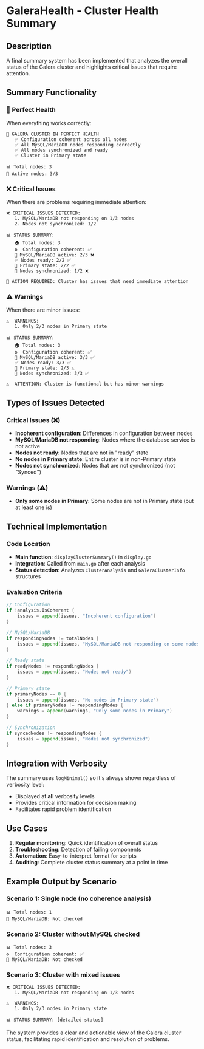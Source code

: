 # GaleraHealth - Cluster Health Summary

## Description

A final summary system has been implemented that analyzes the overall status of the Galera cluster and highlights critical issues that require attention.

## Summary Functionality

### 🎉 Perfect Health
When everything works correctly:
```
🎉 GALERA CLUSTER IN PERFECT HEALTH
   ✅ Configuration coherent across all nodes
   ✅ All MySQL/MariaDB nodes responding correctly
   ✅ All nodes synchronized and ready
   ✅ Cluster in Primary state

📊 Total nodes: 3
🔗 Active nodes: 3/3
```

### ❌ Critical Issues
When there are problems requiring immediate attention:
```
❌ CRITICAL ISSUES DETECTED:
   1. MySQL/MariaDB not responding on 1/3 nodes
   2. Nodes not synchronized: 1/2

📊 STATUS SUMMARY:
   🏠 Total nodes: 3
   ⚙️  Configuration coherent: ✅
   🔗 MySQL/MariaDB active: 2/3 ❌
   ✅ Nodes ready: 2/2 ✅
   🎯 Primary state: 2/2 ✅
   🔄 Nodes synchronized: 1/2 ❌

🚨 ACTION REQUIRED: Cluster has issues that need immediate attention
```

### ⚠️ Warnings
When there are minor issues:
```
⚠️  WARNINGS:
   1. Only 2/3 nodes in Primary state

📊 STATUS SUMMARY:
   🏠 Total nodes: 3
   ⚙️  Configuration coherent: ✅
   🔗 MySQL/MariaDB active: 3/3 ✅
   ✅ Nodes ready: 3/3 ✅
   🎯 Primary state: 2/3 ⚠️
   🔄 Nodes synchronized: 3/3 ✅

⚠️  ATTENTION: Cluster is functional but has minor warnings
```

## Types of Issues Detected

### Critical Issues (❌)
- **Incoherent configuration**: Differences in configuration between nodes
- **MySQL/MariaDB not responding**: Nodes where the database service is not active
- **Nodes not ready**: Nodes that are not in "ready" state
- **No nodes in Primary state**: Entire cluster is in non-Primary state
- **Nodes not synchronized**: Nodes that are not synchronized (not "Synced")

### Warnings (⚠️)
- **Only some nodes in Primary**: Some nodes are not in Primary state (but at least one is)

## Technical Implementation

### Code Location
- **Main function**: `displayClusterSummary()` in `display.go`
- **Integration**: Called from `main.go` after each analysis
- **Status detection**: Analyzes `ClusterAnalysis` and `GaleraClusterInfo` structures

### Evaluation Criteria

```go
// Configuration
if !analysis.IsCoherent {
    issues = append(issues, "Incoherent configuration")
}

// MySQL/MariaDB
if respondingNodes != totalNodes {
    issues = append(issues, "MySQL/MariaDB not responding on some nodes")
}

// Ready state
if readyNodes != respondingNodes {
    issues = append(issues, "Nodes not ready")
}

// Primary state
if primaryNodes == 0 {
    issues = append(issues, "No nodes in Primary state")
} else if primaryNodes != respondingNodes {
    warnings = append(warnings, "Only some nodes in Primary")
}

// Synchronization
if syncedNodes != respondingNodes {
    issues = append(issues, "Nodes not synchronized")
}
```

## Integration with Verbosity

The summary uses `logMinimal()` so it's always shown regardless of verbosity level:
- Displayed at **all** verbosity levels
- Provides critical information for decision making
- Facilitates rapid problem identification

## Use Cases

1. **Regular monitoring**: Quick identification of overall status
2. **Troubleshooting**: Detection of failing components
3. **Automation**: Easy-to-interpret format for scripts
4. **Auditing**: Complete cluster status summary at a point in time

## Example Output by Scenario

### Scenario 1: Single node (no coherence analysis)
```
📊 Total nodes: 1
🔗 MySQL/MariaDB: Not checked
```

### Scenario 2: Cluster without MySQL checked
```
📊 Total nodes: 3
⚙️  Configuration coherent: ✅
🔗 MySQL/MariaDB: Not checked
```

### Scenario 3: Cluster with mixed issues
```
❌ CRITICAL ISSUES DETECTED:
   1. MySQL/MariaDB not responding on 1/3 nodes

⚠️  WARNINGS:
   1. Only 2/3 nodes in Primary state
   
📊 STATUS SUMMARY: [detailed status]
```

The system provides a clear and actionable view of the Galera cluster status, facilitating rapid identification and resolution of problems.
